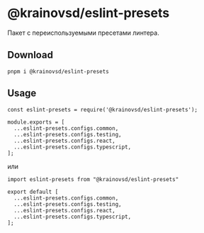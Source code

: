 # @krainovsd/eslint-presets

Пакет с переиспользуемыми пресетами линтера.

## Download

```
pnpm i @krainovsd/eslint-presets
```

## Usage

```
const eslint-presets = require('@krainovsd/eslint-presets');

module.exports = [
  ...eslint-presets.configs.common,
  ...eslint-presets.configs.testing,
  ...eslint-presets.configs.react,
  ...eslint-presets.configs.typescript,
];

```

или

```
import eslint-presets from "@krainovsd/eslint-presets"

export default [
  ...eslint-presets.configs.common,
  ...eslint-presets.configs.testing,
  ...eslint-presets.configs.react,
  ...eslint-presets.configs.typescript,
];

```
